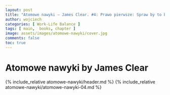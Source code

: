 ```yaml
---
layout: post
title: "Atomowe nawyki — James Clear. #4: Prawo pierwsze: Spraw by to było oczywiste"
author: wojciech
categories: [ Work-Life Balance ]
tags: [ main,  books, chapter ]
image: assets/images/atomowe-nawyki/cover.jpg
comments: false
toc: true
---
```


# Atomowe nawyki by James Clear

{% include_relative atomowe-nawyki/header.md %}
{% include_relative atomowe-nawyki/atomowe-nawyki-04.md %}
